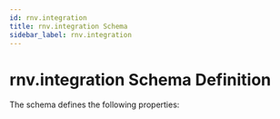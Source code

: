 ```yaml
---
id: rnv.integration
title: rnv.integration Schema
sidebar_label: rnv.integration
---
```



# rnv.integration Schema Definition

The schema defines the following properties: